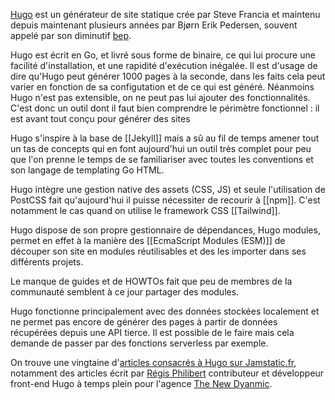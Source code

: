 [Hugo](https://gohugo.io) est un générateur de site statique crée par Steve Francia et maintenu depuis maintenant plusieurs années par Bjørn Erik Pedersen, souvent appelé par son diminutif [bep](https://github.com/bep).

Hugo est écrit en Go, et livré sous forme de binaire, ce qui lui procure une facilité d'installation, et une rapidité d'exécution inégalée. Il est d'usage de dire qu'Hugo peut générer 1000 pages à la seconde, dans les faits cela peut varier en fonction de sa configutation et de ce qui est généré. Néanmoins Hugo n'est pas extensible, on ne peut pas lui ajouter des fonctionnalités. C'est donc un outil dont il faut bien comprendre le périmètre fonctionnel : il est avant tout conçu pour générer des sites 

Hugo s'inspire à la base de [[Jekyll]] mais a sû au fil de temps amener tout un tas de concepts qui en font aujourd'hui un outil très complet pour peu que l'on prenne le temps de se familiariser avec toutes les conventions et son langage de templating Go HTML.

Hugo intègre une gestion native des assets (CSS, JS) et seule l'utilisation de PostCSS fait qu'aujourd'hui il puisse nécessiter de recourir à [[npm]]. C'est notamment le cas quand on utilise le framework CSS [[Tailwind]].

Hugo dispose de son propre gestionnaire de dépendances, Hugo modules, permet en effet à la manière des [[EcmaScript Modules (ESM)]] de découper son site en modules réutilisables et des les importer dans ses différents projets. 


Le manque de guides et de HOWTOs fait que peu de membres de la communauté semblent à ce jour partager des modules.

Hugo fonctionne principalement avec des données stockées localement et ne permet pas encore de générer des pages à partir de données récupérées depuis une API tierce. Il est possible de le faire mais cela demande de passer par des fonctions serverless par exemple.

On trouve une vingtaine d'[articles consacrés à Hugo sur Jamstatic.fr](https://jamstatic.fr/categories/hugo/), notamment des articles écrit par [Régis Philibert](https://regisphilibert.com) contributeur et développeur front-end Hugo à temps plein pour l'agence [The New Dyanmic](https://www.thenewdynamic.com).

